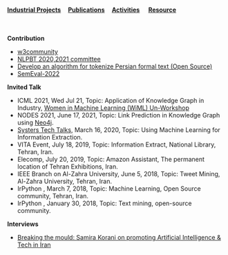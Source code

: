 #### [Industrial Projects](./Industrial-Projects.html)&nbsp; &nbsp; &nbsp;[Publications](./Publications.html)&nbsp; &nbsp; &nbsp;[Activities](./Activities.html)&nbsp; &nbsp; &nbsp; [Resource](./Resource.html)&nbsp; &nbsp; &nbsp;

&nbsp;
&nbsp;

**Contribution** 
- [w3community](https://www.w3.org/community/ontolex/participants)
- [NLPBT 2020,2021 committee](https://sites.google.com/view/nlpbt-2020/organization)
- [Develop an algorithm for tokenize Persian formal text (Open Source)](https://github.com/skorani/tokenizer)
- [SemEval-2022](https://www.aclweb.org/)


**Invited Talk**
- ICML 2021, Wed Jul 21, Topic: Application of Knowledge Graph in Industry, [Women in Machine Learning (WiML) Un-Workshop](https://icml.cc/Conferences/2021/ScheduleMultitrack?event=10849)
- NODES 2021, June 17, 2021, Topic: Link Prediction in Knowledge Graph using [Neo4j](https://neo4j.brand.live/c/2021nodes-homepage).
- [Systers Tech Talks](https://medium.com/wogrammer/systers-techtalk-speaker-spotlight-samira-korani-40e072a9eb12), March 16, 2020, Topic: Using Machine Learning  for Information Extraction.
- VITA Event, July 18, 2019, Topic: Information Extract, National Library, Tehran, Iran.
- Elecomp, July 20, 2019, Topic: Amazon Assistant, The permanent location of Tehran Exhibitions, Iran.
- IEEE Branch on Al-Zahra University, June 5, 2018, Topic: Tweet Mining, Al-Zahra University, Tehran, Iran.
- IrPython , March 7, 2018, Topic: Machine Learning, Open Source community, Tehran, Iran.
- IrPython , January 30, 2018, Topic: Text mining, open-source community.

**Interviews** 
- [Breaking the mould: Samira Korani on promoting Artificial Intelligence & Tech in Iran](https://peopleofcolorintech.com/engineers/breaking-the-mould-samira-korani-on-promoting-artificial-intelligence-tech-in-iran/)








